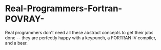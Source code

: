 # Real-Programmers-Fortran-POVRAY-
Real programmers don't need all these abstract concepts to get their jobs done -- they are perfectly happy with a keypunch, a FORTRAN IV compiler, and a beer.

